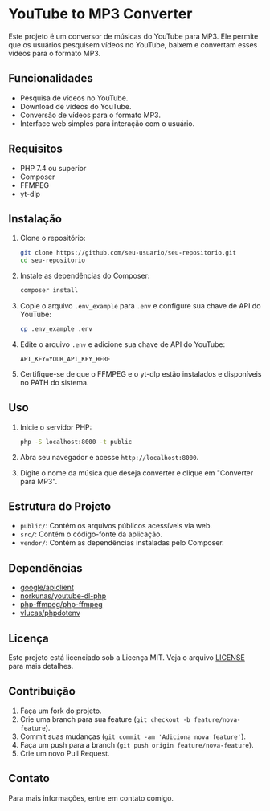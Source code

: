 # YouTube to MP3 Converter

Este projeto é um conversor de músicas do YouTube para MP3. Ele permite que os usuários pesquisem vídeos no YouTube, baixem e convertam esses vídeos para o formato MP3.

## Funcionalidades

- Pesquisa de vídeos no YouTube.
- Download de vídeos do YouTube.
- Conversão de vídeos para o formato MP3.
- Interface web simples para interação com o usuário.

## Requisitos

- PHP 7.4 ou superior
- Composer
- FFMPEG
- yt-dlp

## Instalação

1. Clone o repositório:
    ```sh
    git clone https://github.com/seu-usuario/seu-repositorio.git
    cd seu-repositorio
    ```

2. Instale as dependências do Composer:
    ```sh
    composer install
    ```

3. Copie o arquivo `.env_example` para `.env` e configure sua chave de API do YouTube:
    ```sh
    cp .env_example .env
    ```

4. Edite o arquivo `.env` e adicione sua chave de API do YouTube:
    ```plaintext
    API_KEY=YOUR_API_KEY_HERE
    ```

5. Certifique-se de que o FFMPEG e o yt-dlp estão instalados e disponíveis no PATH do sistema.

## Uso

1. Inicie o servidor PHP:
    ```sh
    php -S localhost:8000 -t public
    ```

2. Abra seu navegador e acesse `http://localhost:8000`.

3. Digite o nome da música que deseja converter e clique em "Converter para MP3".

## Estrutura do Projeto

- `public/`: Contém os arquivos públicos acessíveis via web.
- `src/`: Contém o código-fonte da aplicação.
- `vendor/`: Contém as dependências instaladas pelo Composer.

## Dependências

- [google/apiclient](https://github.com/googleapis/google-api-php-client)
- [norkunas/youtube-dl-php](https://github.com/norkunas/youtube-dl-php)
- [php-ffmpeg/php-ffmpeg](https://github.com/PHP-FFMpeg/PHP-FFMpeg)
- [vlucas/phpdotenv](https://github.com/vlucas/phpdotenv)

## Licença

Este projeto está licenciado sob a Licença MIT. Veja o arquivo [LICENSE](LICENSE) para mais detalhes.

## Contribuição

1. Faça um fork do projeto.
2. Crie uma branch para sua feature (`git checkout -b feature/nova-feature`).
3. Commit suas mudanças (`git commit -am 'Adiciona nova feature'`).
4. Faça um push para a branch (`git push origin feature/nova-feature`).
5. Crie um novo Pull Request.

## Contato

Para mais informações, entre em contato comigo.